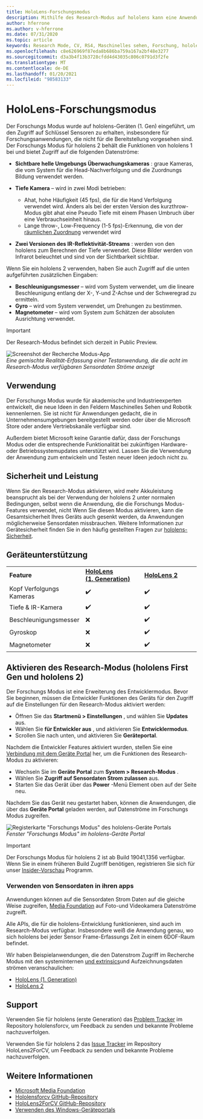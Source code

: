 ```yaml
---
title: HoloLens-Forschungsmodus
description: Mithilfe des Research-Modus auf hololens kann eine Anwendung auf wichtige Geräte Sensordaten Ströme (Tiefe, Umgebungs Überwachung und IR-Reflektivität) zugreifen.
author: hferrone
ms.author: v-hferrone
ms.date: 07/31/2020
ms.topic: article
keywords: Research Mode, CV, RS4, Maschinelles sehen, Forschung, hololens, hololens 2
ms.openlocfilehash: c8e626969f87eda8b686ba759a167a2bf48e3277
ms.sourcegitcommit: d3a3b4f13b3728cfdd4d43035c806c0791d3f2fe
ms.translationtype: MT
ms.contentlocale: de-DE
ms.lasthandoff: 01/20/2021
ms.locfileid: "98583133"
---
```

# <a name="hololens-research-mode"></a>HoloLens-Forschungsmodus

Der Forschungs Modus wurde auf hololens-Geräten (1. Gen) eingeführt, um den Zugriff auf Schlüssel Sensoren zu erhalten, insbesondere für Forschungsanwendungen, die nicht für die Bereitstellung vorgesehen sind.  Der Forschungs Modus für hololens 2 behält die Funktionen von hololens 1 bei und bietet Zugriff auf die folgenden Datenströme:

* **Sichtbare helle Umgebungs Überwachungskameras** : graue Kameras, die vom System für die Head-Nachverfolgung und die Zuordnungs Bildung verwendet werden.
* **Tiefe Kamera** – wird in zwei Modi betrieben:  
    + Ahat, hohe Häufigkeit (45 fps), die für die Hand Verfolgung verwendet wird. Anders als bei der ersten Version des kurzthrow-Modus gibt ahat eine Pseudo Tiefe mit einem Phasen Umbruch über eine Verbrauchseinheit hinaus. 
    + Lange throw-, Low-Frequency (1-5 fps)-Erkennung, die von der [räumlichen Zuordnung](../../design/spatial-mapping.md) verwendet wird

* **Zwei Versionen des IR-Reflektivität-Streams** : werden von den hololens zum Berechnen der Tiefe verwendet. Diese Bilder werden von Infrarot beleuchtet und sind von der Sichtbarkeit sichtbar.

Wenn Sie ein hololens 2 verwenden, haben Sie auch Zugriff auf die unten aufgeführten zusätzlichen Eingaben:

* **Beschleunigungsmesser** – wird vom System verwendet, um die lineare Beschleunigung entlang der X-, Y-und Z-Achse und der Schweregrad zu ermitteln.
* **Gyro** – wird vom System verwendet, um Drehungen zu bestimmen.
* **Magnetometer** – wird vom System zum Schätzen der absoluten Ausrichtung verwendet.

> [!IMPORTANT]
> Der Research-Modus befindet sich derzeit in Public Preview. 

![Screenshot der Recherche Modus-App](images/sensor-stream-viewer.jpg)<br>
*Eine gemischte Realität-Erfassung einer Testanwendung, die die acht im Research-Modus verfügbaren Sensordaten Ströme anzeigt*

## <a name="usage"></a>Verwendung

Der Forschungs Modus wurde für akademische und Industrieexperten entwickelt, die neue Ideen in den Feldern Maschinelles Sehen und Robotik kennenlernen.  Sie ist nicht für Anwendungen gedacht, die in Unternehmensumgebungen bereitgestellt werden oder über die Microsoft Store oder andere Vertriebskanäle verfügbar sind.

Außerdem bietet Microsoft keine Garantie dafür, dass der Forschungs Modus oder die entsprechende Funktionalität bei zukünftigen Hardware-oder Betriebssystemupdates unterstützt wird. Lassen Sie die Verwendung der Anwendung zum entwickeln und Testen neuer Ideen jedoch nicht zu.

## <a name="security-and-performance"></a>Sicherheit und Leistung

Wenn Sie den Research-Modus aktivieren, wird mehr Akkuleistung beansprucht als bei der Verwendung der hololens 2 unter normalen Bedingungen, selbst wenn die Anwendung, die die Forschungs Modus-Features verwendet, nicht  Wenn Sie diesen Modus aktivieren, kann die Gesamtsicherheit Ihres Geräts auch gesenkt werden, da Anwendungen möglicherweise Sensordaten missbrauchen.  Weitere Informationen zur Gerätesicherheit finden Sie in den häufig gestellten Fragen zur [hololens-Sicherheit](/hololens/hololens-faq-security).  

## <a name="device-support"></a>Geräteunterstützung
<table>
    <colgroup>
    <col width="33%" />
    <col width="33%" />
    <col width="33%" /> </colgroup>
    <tr>
        <td><strong>Feature</strong></td>
        <td><a href="/hololens/hololens1-hardware"><strong>HoloLens (1. Generation)</strong></a></td>
        <td><a href="/hololens/hololens2-hardware"><strong>HoloLens 2</strong></a></td>
    </tr>
     <tr>
        <td>Kopf Verfolgungs Kameras</td>
        <td>✔️</td>
        <td>✔️</td>
    </tr>
    <tr>
        <td>Tiefe & IR-Kamera</td>
        <td>✔️</td>
        <td>✔️</td>
    </tr>
    <tr>
        <td>Beschleunigungsmesser</td>
        <td>❌</td>
        <td>✔️</td>
    </tr>
    <tr>
        <td>Gyroskop</td>
        <td>❌</td>
        <td>✔️</td>
    </tr>
    <tr>
        <td>Magnetometer</td>
        <td>❌</td>
        <td>✔️</td>
    </tr>
</table>

## <a name="enabling-research-mode-hololens-first-gen-and-hololens-2"></a>Aktivieren des Research-Modus (hololens First Gen und hololens 2)

Der Forschungs Modus ist eine Erweiterung des Entwicklermodus. Bevor Sie beginnen, müssen die Entwickler Funktionen des Geräts für den Zugriff auf die Einstellungen für den Research-Modus aktiviert werden: 

* Öffnen Sie das **Startmenü > Einstellungen** , und wählen Sie **Updates** aus.
* Wählen Sie **für Entwickler aus** , und aktivieren Sie **Entwicklermodus**.
* Scrollen Sie nach unten, und aktivieren Sie **Geräteportal**.

Nachdem die Entwickler Features aktiviert wurden, stellen Sie eine [Verbindung mit dem Geräte Portal](/windows/uwp/debug-test-perf/device-portal-hololens) her, um die Funktionen des Research-Modus zu aktivieren:

* Wechseln Sie im **Geräte Portal** zum **System > Research-Modus** .
* Wählen Sie **Zugriff auf Sensordaten Strom zulassen** aus.
* Starten Sie das Gerät über das **Power** -Menü Element oben auf der Seite neu.

Nachdem Sie das Gerät neu gestartet haben, können die Anwendungen, die über das **Geräte Portal** geladen werden, auf Datenströme im Forschungs Modus zugreifen.

![Registerkarte "Forschungs Modus" des hololens-Geräte Portals](images/ResearchModeDevPortal.png)<br>
*Fenster "Forschungs Modus" im hololens-Geräte Portal*

> [!IMPORTANT]
> Der Forschungs Modus für hololens 2 ist ab Build 19041,1356 verfügbar. Wenn Sie in einem früheren Build Zugriff benötigen, registrieren Sie sich für unser [Insider-Vorschau](/hololens/hololens-insider) Programm.

### <a name="using-sensor-data-in-your-apps"></a>Verwenden von Sensordaten in ihren apps

Anwendungen können auf die Sensordaten Strom Daten auf die gleiche Weise zugreifen, [Media Foundation](/windows/win32/medfound/microsoft-media-foundation-sdk) auf Foto-und Videokamera Datenströme zugreift. 

Alle APIs, die für die hololens-Entwicklung funktionieren, sind auch im Research-Modus verfügbar. Insbesondere weiß die Anwendung genau, wo sich hololens bei jeder Sensor Frame-Erfassungs Zeit in einem 6DOF-Raum befindet.

Wir haben Beispielanwendungen, die den Datenstrom Zugriff im Recherche Modus mit den systeminternen [und extrinsics](/windows/mixed-reality/locatable-camera#locating-the-device-camera-in-the-world)und Aufzeichnungsdaten strömen veranschaulichen:
* [HoloLens (1. Generation)](https://github.com/Microsoft/HoloLensForCV)
* [HoloLens 2](https://github.com/microsoft/HoloLens2ForCV)

## <a name="support"></a>Support

Verwenden Sie für hololens (erste Generation) das [Problem Tracker](https://github.com/Microsoft/HololensForCV/issues) im Repository hololensforcv, um Feedback zu senden und bekannte Probleme nachzuverfolgen.

Verwenden Sie für hololens 2 das [Issue Tracker](https://github.com/microsoft/HoloLens2ForCV/issues) im Repository HoloLens2ForCV, um Feedback zu senden und bekannte Probleme nachzuverfolgen.

## <a name="see-also"></a>Weitere Informationen

* [Microsoft Media Foundation](/windows/win32/medfound/microsoft-media-foundation-sdk)
* [Hololensforcv GitHub-Repository](https://github.com/Microsoft/HoloLensForCV)
* [HoloLens2ForCV GitHub-Repository](https://github.com/microsoft/HoloLens2ForCV)
* [Verwenden des Windows-Geräteportals](using-the-windows-device-portal.md)
